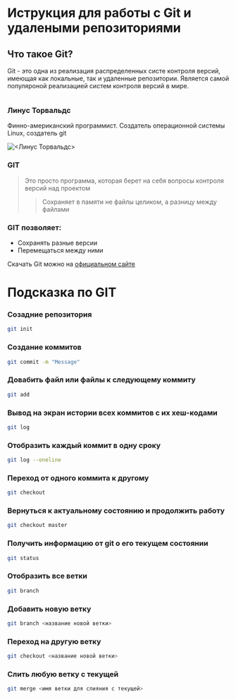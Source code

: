  # Иструкция для работы с Git и удалеными репозиториями 

 ## Что такое Git?
 Git - это одна из реализация распределенных систе контроля версий, имеющая как  локальные, так и удаленные репозитории. Является самой популяроной реализацией систем контроля версий в мире. 

  ![<GIT>](<images.png>)

### Линус Торвальдс
Финно-американский программист. Создатель операционной системы Linux, создатель git

![<Линус Торвальдс>](<Linus.webp>)

### GIT
>Это просто программа, которая берет
на себя вопросы контроля версий
над проектом
>>Сохраняет в памяти не файлы целиком,
а разницу между файлами

### GIT позволяет:
* Сохранять разные версии
* Перемещаться между ними

Скачать Git можно на [официальном сайте](https://git-scm.com/ "Скачать Git") 

 # Подсказка по GIT 

### Созадние репозитория
```sh 
git init 
```
### Создание коммитов
```sh
git commit -m "Message"
```
### Довабить файл или файлы к следующему коммиту
```sh
git add
```
### Вывод на экран истории всех коммитов с их хеш-кодами
```sh
git log
```
### Отобразить каждый коммит в одну сроку
```sh
git log --oneline
```
### Переход от одного коммита к другому
```sh
git checkout
```
### Вернуться к актуальному состоянию и продолжить работу
```sh
git checkout master
```
### Получить информацию от git о его текущем состоянии
```sh
git status
```
### Отобразить все ветки
```sh
git branch
```
### Добавить новую ветку
```sh
git branch <название новой ветки>
```
### Переход на другую ветку
```sh
git checkout <название новой ветки>
```
### Слить любую ветку с текущей
```sh
git merge <имя ветки для слияния с текущей>
```